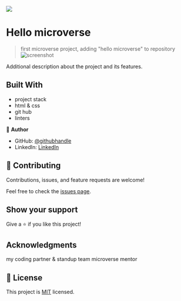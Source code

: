 ![](https://img.shields.io/badge/Microverse-blueviolet)

# Hello microverse

>first microverse project, adding "hello microverse" to repository
![screenshot](./app_screenshot.png)

Additional description about the project and its features.

## Built With

- project stack
- html & css
- git hub 
- linters






👤 **Author**
- GitHub: [@githubhandle](https://github.com/NexusTee)
- LinkedIn: [LinkedIn](https://linkedin.com/in/tobi-olaleye)



## 🤝 Contributing

Contributions, issues, and feature requests are welcome!

Feel free to check the [issues page](../../issues/).

## Show your support

Give a ⭐️ if you like this project!

## Acknowledgments

my coding partner & standup team
microverse
mentor

## 📝 License

This project is [MIT](./MIT.md) licensed.
